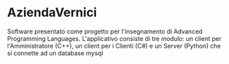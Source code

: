 # AziendaVernici
Software presentato come progetto per l'insegnamento di Advanced Programming Languages. L'applicativo consiste di tre modulo: un client per l'Amministratore (C++), un client per i Clienti (C#) e un Server (Python) che si connette ad un database mysql

